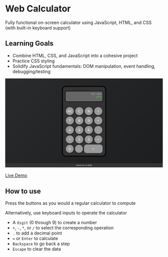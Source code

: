 # Web Calculator
Fully functional on-screen calculator using JavaScript, HTML, and CSS (with built-in keyboard support)

## Learning Goals
* Combine HTML, CSS, and JavaScript into a cohesive project
* Practice CSS styling
* Solidify JavaScript fundamentals: DOM manipulation, event handling, debugging/testing

<p align="center">
  <img src="./calculator.png" />
</p>

[Live Demo](https://drkchu.github.io/calculator/)

## How to use
Press the buttons as you would a regular calculator to compute  

Alternatively, use keyboard inputs to operate the calculator
* A `digit` (0 through 9) to create a number
* `+`, `-`, `*`, or `/` to select the corresponding operation
* `.` to add a decimal point
* `=` or `Enter` to calculate
* `Backspace` to go back a step
* `Escape` to clear the data
